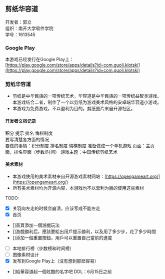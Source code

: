 ## 剪纸华容道
开发者：郭立  
组织：南开大学软件学院  
学号：1613545

### Google Play
本游戏已经发行在Google Play上：[https://play.google.com/store/apps/details?id=com.guoli.klotski](https://play.google.com/store/apps/details?id=com.guoli.klotski)

### 剪纸华容道
- 剪纸是中华民族的一项传统艺术，华容道是中华民族的一项传统益智类游戏。本游戏结合二者，制作了一个以剪纸为游戏美术风格的安卓端华容道小游戏。
- 本游戏为免费游戏，不以盈利为目的。剪纸图片来自开源社区。

#### 开发者文档记录
积分 提示 排名 悔棋制度  
要写清楚各方面的情况  
要做的事情：积分制度 排名制度 悔棋制度 准备做成一个单机游戏
页面：主页面，排名界面（步数/时间）
游戏主题：中国传统剪纸艺术




#### 美术素材
- 本游戏使用的美术素材来自开源游戏素材网站：[https://opengameart.org/](https://opengameart.org/)
- 所有美术素材均为开源内容，本游戏也不以营利为目的使用这些素材

TODO:
- [x] 关羽向左走的时候会崩溃，应该写成不能左走
- [x] 首页
- []首頁添加一個游戲玩法
- []游戲勝利后，應該要給出用戶提示勝利，以及用了多少步，花了多少時間
- []添加一個重置按鈕，用戶可以重置自己當前的進度
- [ ] 本地排行榜（步数榜和时间榜）
- [ ]  图像素材设计
- [x] 发布到Google Play上（沒有想到那麽容易）
- []給華容道起一個炫酷的名字吧
DDL：6月15日之前
